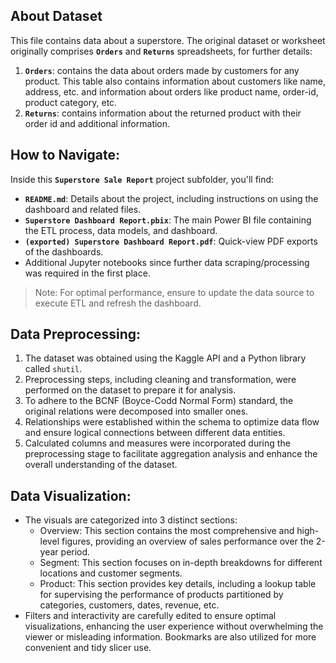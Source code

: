 ## About Dataset
This file contains data about a superstore. The original dataset or worksheet originally comprises **`Orders`** and  **`Returns`** spreadsheets, for further details:

1. **`Orders`**: contains the data about orders made by customers for any product. This table also contains information about customers like name, address, etc. and information about orders like product name, order-id, product category, etc.
2. **`Returns`**: contains information about the returned product with their order id and additional information.

## How to Navigate:
Inside this **`Superstore Sale Report`** project subfolder, you'll find:
  - **`README.md`**: Details about the project, including instructions on using the dashboard and related files.
  - **`Superstore Dashboard Report.pbix`**: The main Power BI file containing the ETL process, data models, and dashboard.
  - **`(exported) Superstore Dashboard Report.pdf`**: Quick-view PDF exports of the dashboards.
  - Additional Jupyter notebooks since further data scraping/processing was required in the first place.
  
> Note: For optimal performance, ensure to update the data source to execute ETL and refresh the dashboard.

## Data Preprocessing: 
1. The dataset was obtained using the Kaggle API and a Python library called `shutil`.
2. Preprocessing steps, including cleaning and transformation, were performed on the dataset to prepare it for analysis.
3. To adhere to the BCNF (Boyce-Codd Normal Form) standard, the original relations were decomposed into smaller ones.
4. Relationships were established within the schema to optimize data flow and ensure logical connections between different data entities.
5. Calculated columns and measures were incorporated during the preprocessing stage to facilitate aggregation analysis and enhance the overall understanding of the dataset.

## Data Visualization:
- The visuals are categorized into 3 distinct sections:
  + Overview: This section contains the most comprehensive and high-level figures, providing an overview of sales performance over the 2-year period.
  + Segment: This section focuses on in-depth breakdowns for different locations and customer segments.
  + Product: This section provides key details, including a lookup table for supervising the performance of products partitioned by categories, customers, dates, revenue, etc.
- Filters and interactivity are carefully edited to ensure optimal visualizations, enhancing the user experience without overwhelming the viewer or misleading information. Bookmarks are also utilized for more convenient and tidy slicer use.